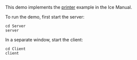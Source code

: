 This demo implements the [printer][1] example in the Ice Manual.

To run the demo, first start the server:
```
cd Server
server
```

In a separate window, start the client:
```
cd Client
client
```

[1]: https://doc.zeroc.com/ice/3.7/hello-world-application/writing-an-ice-application-with-c-sharp
